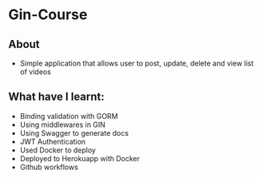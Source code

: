 # Gin-Course

## About
- Simple application that allows user to post, update, delete and view list of videos


## What have I learnt:
- Binding validation with GORM
- Using middlewares in GIN
- Using Swagger to generate docs
- JWT Authentication 
- Used Docker to deploy
- Deployed to Herokuapp with Docker
- Github workflows
  
